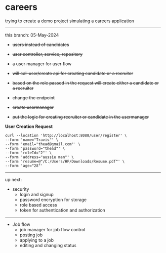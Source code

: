 # careers
trying to create a demo project simulating a careers application

----------------------------

this branch: 05-May-2024

* ~~users instead of candidates~~
* ~~user controller, service, repository~~

* ~~a user manager for user flow~~
* ~~will call user/create api for creating candidate or a recruiter~~
* ~~based on the role passed in the request will create either a candidate or a recruiter~~

* ~~change the endpoint~~
* ~~create usermanager~~
* ~~put the logic for creating recruiter or candidate in the usermanager~~

**User Creation Request**
```
curl --location 'http://localhost:8080/user/register' \
--form 'name="Travis"' \
--form 'email="thead@gmail.com"' \
--form 'password="thead"' \
--form 'roleId="2"' \
--form 'address="aussie man"' \
--form 'resume=@"/C:/Users/HP/Downloads/Resume.pdf"' \
--form 'age="28"'
```

--------------------------------

up next:

* security
  * login and signup
  * password encryption for storage
  * role based access
  * token for authentication and authorization


------------------------------------------
* Job flow
  * job manager for job flow control
  * posting job
  * applying to a job
  * editing and changing status